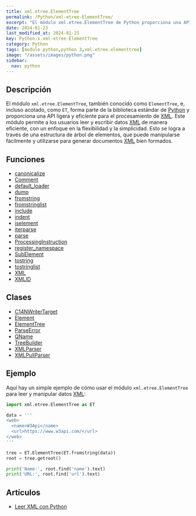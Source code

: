 ```yaml
---
title: xml.etree.ElementTree
permalink: /Python/xml-etree-ElementTree/
excerpt: "El módulo xml.etree.ElementTree de Python proporciona una API ligera y eficiente para procesar XML. Permite leer y escribir datos XML, manipular fácilmente estructuras de árbol de elementos y generar documentos XML bien formados."
date: 2024-01-23
last_modified_at: 2024-01-23
key: Python.x.xml-etree-ElementTree
category: Python
tags: [modulo python,python 3,xml.etree.elementtree]
image: "/assets/images/python.png"
sidebar:
  nav: python
---
```


## Descripción


El módulo `xml.etree.ElementTree`, también conocido como `ElementTree`, e, incluso acotado, como `ET`, forma parte de la biblioteca estándar de [Python](https://www.manualweb.net/python/) y proporciona una API ligera y eficiente para el procesamiento de [XML](https://www.manualweb.net/xml/). Este módulo permite a los usuarios leer y escribir datos [XML](https://www.manualweb.net/xml/) de manera eficiente, con un enfoque en la flexibilidad y la simplicidad. Esto se logra a través de una estructura de árbol de elementos, que puede manipularse fácilmente y utilizarse para generar documentos [XML](https://www.manualweb.net/xml/) bien formados.


## Funciones

- [canonicalize](https://www.w3api.com/Python/xml-etree-ElementTree/canonicalize/)
- [Comment](https://www.w3api.com/Python/xml-etree-ElementTree/Comment/)
- [default_loader](https://www.w3api.com/Python/xml-etree-ElementTree/default_loader/)
- [dump](https://www.w3api.com/Python/xml-etree-ElementTree/dump/)
- [fromstring](https://www.w3api.com/Python/xml-etree-ElementTree/fromstring/)
- [fromstringlist](https://www.w3api.com/Python/xml-etree-ElementTree/fromstringlist/)
- [include](https://www.w3api.com/Python/xml-etree-ElementTree/include/)
- [indent](https://www.w3api.com/Python/xml-etree-ElementTree/indent/)
- [iselement](https://www.w3api.com/Python/xml-etree-ElementTree/iselement/)
- [iterparse](https://www.w3api.com/Python/xml-etree-ElementTree/iterparse/)
- [parse](https://www.w3api.com/Python/xml-etree-ElementTree/parse/)
- [ProcessingInstruction](https://www.w3api.com/Python/xml-etree-ElementTree/ProcessingInstruction/)
- [register_namespace](https://www.w3api.com/Python/xml-etree-ElementTree/register_namespace/)
- [SubElement](https://www.w3api.com/Python/xml-etree-ElementTree/SubElement/)
- [tostring](https://www.w3api.com/Python/xml-etree-ElementTree/tostring/)
- [tostringlist](https://www.w3api.com/Python/xml-etree-ElementTree/tostringlist/)
- [XML](https://www.w3api.com/Python/xml-etree-ElementTree/XML/)
- [XMLID](https://www.w3api.com/Python/xml-etree-ElementTree/XMLID/)

## Clases

- [C14NWriterTarget](https://www.w3api.com/Python/xml-etree-ElementTree/C14NWriterTarget/)
- [Element](https://www.w3api.com/Python/xml-etree-ElementTree/Element/)
- [ElementTree](https://www.w3api.com/Python/xml-etree-ElementTree/ElementTree/)
- [ParseError](https://www.w3api.com/Python/xml-etree-ElementTree/ParseError/)
- [QName](https://www.w3api.com/Python/xml-etree-ElementTree/QName/)
- [TreeBuilder](https://www.w3api.com/Python/xml-etree-ElementTree/TreeBuilder/)
- [XMLParser](https://www.w3api.com/Python/xml-etree-ElementTree/XMLParser/)
- [XMLPullParser](https://www.w3api.com/Python/xml-etree-ElementTree/XMLPullParser/)

## Ejemplo


Aquí hay un simple ejemplo de cómo usar el módulo `xml.etree.ElementTree` para leer y manipular datos [XML](https://www.manualweb.net/xml/):


```python
import xml.etree.ElementTree as ET

data = '''
<web>
  <name>W3Api</name>
  <url>https://www.w3api.com/</url>
</web>
'''

tree = ET.ElementTree(ET.fromstring(data))
root = tree.getroot()

print('Name:', root.find('name').text)
print('URL:', root.find('url').text)
```


## Artículos

- [Leer XML con Python](https://lineadecodigo.com/python/leer-xml-con-python/)
